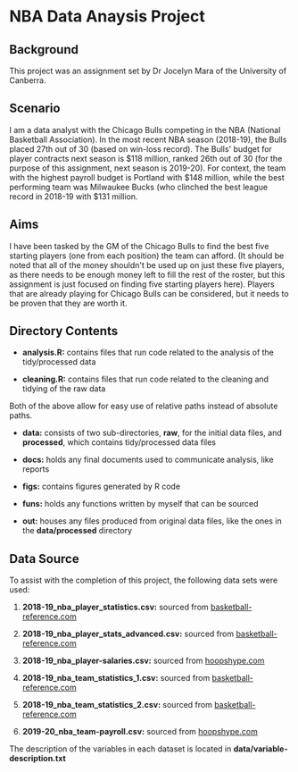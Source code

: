 # NBA Data Anaysis Project

## Background

This project was an assignment set by Dr Jocelyn Mara of the University of Canberra.

## Scenario

I am a data analyst with the Chicago Bulls competing in the NBA (National Basketball Association). In the most recent NBA season (2018-19), the Bulls placed 27th out of 30 (based on win-loss record). The Bulls' budget for player contracts next season  is $118 million, ranked 26th out of 30 (for the purpose of this assignment, next season is 2019-20). For context, the team with the highest payroll budget is Portland with $148 million, while the best performing team was Milwaukee Bucks (who clinched the best league record in 2018-19 with $131 million.

## Aims

I have been tasked by the GM of the Chicago Bulls to find the best five starting players (one from each position) the team can afford. (It should be noted that all of the money shouldn't be used up on just these five players, as there needs to be enough money left to fill the rest of the roster, but this assignment is just focused on finding five starting players here). Players that are already playing for Chicago Bulls can be considered, but it needs to be proven that they are worth it.


## Directory Contents

- **analysis.R:** contains files that run code related to the analysis of the tidy/processed data 

- **cleaning.R:** contains files that run code related to the cleaning and tidying of the raw data

Both of the above allow for easy use of relative paths instead of absolute paths.

- **data:** consists of two sub-directories, **raw**, for the initial data files, and **processed**, which contains tidy/processed data files

- **docs:** holds any final documents used to communicate analysis, like reports

- **figs:** contains figures generated by R code

- **funs:** holds any functions written by myself that can be sourced

- **out:** houses any files produced from original data files, like the ones in the **data/processed** directory



## Data Source

To assist with the completion of this project, the following data sets were used:

1. **2018-19_nba_player_statistics.csv:** sourced from [basketball-reference.com](https://www.basketball-reference.com/leagues/NBA_2019_totals.html)

2. **2018-19_nba_player_stats_advanced.csv:** sourced from [basketball-reference.com](https://www.basketball-reference.com/leagues/NBA_2019_advanced.html)

3. **2018-19_nba_player-salaries.csv:** sourced from [hoopshype.com](https://hoopshype.com/salaries/)

4. **2018-19_nba_team_statistics_1.csv:** sourced from [basketball-reference.com](https://www.basketball-reference.com/leagues/NBA_2019.html)

5. **2018-19_nba_team_statistics_2.csv:** sourced from [basketball-reference.com](https://www.basketball-reference.com/leagues/NBA_2019.html)

6. **2019-20_nba_team-payroll.csv:** sourced from [hoopshype.com](https://hoopshype.com/salaries/)

The description of the variables in each dataset is located in **data/variable-description.txt**

